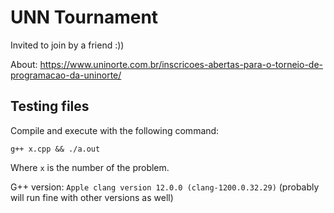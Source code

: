 # UNN Tournament

Invited to join by a friend :))

About: https://www.uninorte.com.br/inscricoes-abertas-para-o-torneio-de-programacao-da-uninorte/

## Testing files

Compile and execute with the following command:

`g++ x.cpp && ./a.out`

Where `x` is the number of the problem.

G++ version: `Apple clang version 12.0.0 (clang-1200.0.32.29)` (probably will run fine with other versions as well)
